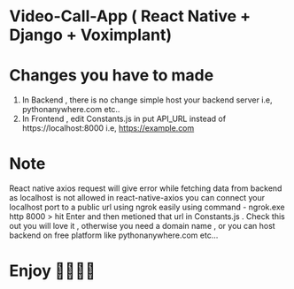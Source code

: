 # Video-Call-App ( React Native + Django + Voximplant) 

# Changes you have to made

1. In Backend , there is no change simple host your backend server i.e, pythonanywhere.com etc..
2. In Frontend , edit Constants.js in put API_URL instead of https://localhost:8000 i.e, https://example.com


# Note
React native axios request will give error while fetching data from backend as localhost is not allowed in react-native-axios you can connect your localhost port to a public url using ngrok easily using command - ngrok.exe http 8000 > hit Enter and then metioned that url in Constants.js . Check this out you will love it , otherwise you need a domain name , or you can host backend on free platform like pythonanywhere.com etc...

# Enjoy 🥳🥳🥳🥳
